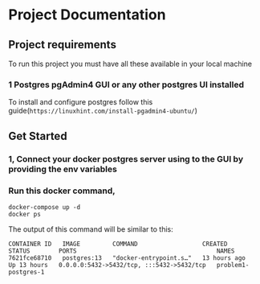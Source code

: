 # Project Documentation

## Project requirements

To run this project you must have all these available in your local machine

### 1 Postgres pgAdmin4 GUI or any other postgres UI installed

To install and configure postgres follow this guide(`https://linuxhint.com/install-pgadmin4-ubuntu/`)

## Get Started

### 1, Connect your docker postgres server using to the GUI by providing the env variables

### Run this docker command,

```
docker-compose up -d
docker ps 
```

The output of this command will be similar to this:

```
CONTAINER ID   IMAGE         COMMAND                  CREATED        STATUS        PORTS                                       NAMES
7621fce68710   postgres:13   "docker-entrypoint.s…"   13 hours ago   Up 13 hours   0.0.0.0:5432->5432/tcp, :::5432->5432/tcp   problem1-postgres-1
```


